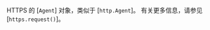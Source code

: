 <!-- YAML
added: v0.4.5
changes:
  - version: v5.3.0
    pr-url: https://github.com/nodejs/node/pull/4252
    description: 支持 `maxCachedSessions` 为 `0`，用于禁用 TLS 会话的缓存。
  - version: v2.5.0
    pr-url: https://github.com/nodejs/node/pull/2228
    description: 新增 `maxCachedSessions` 参数到 `options`，用于 TLS 会话的再利用。
-->

HTTPS 的 [`Agent`] 对象，类似于 [`http.Agent`]。 
有关更多信息，请参见 [`https.request()`]。

